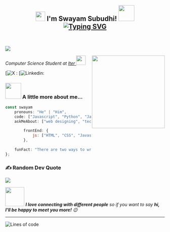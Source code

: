 <h2 align="center"><img src="https://emojis.slackmojis.com/emojis/images/1531849430/4246/blob-sunglasses.gif?1531849430" width="30"/>  I'm Swayam Subudhi! <img src="https://media.giphy.com/media/12oufCB0MyZ1Go/giphy.gif" width="50"><br>
<a href="https://git.io/typing-svg"><img src="https://readme-typing-svg.demolab.com?font=times&pause=1000&center=true&width=435&lines=+++++++Being+a+coder+until+my+keyboard+dies" alt="Typing SVG" /></a>
</h2>
<br>

[![](https://visitcount.itsvg.in/api?id=Anish-Byte-Bot&icon=2&color=1)](https://visitcount.itsvg.in)

<img align='right' src="https://media.giphy.com/media/M9gbBd9nbDrOTu1Mqx/giphy.gif" width="230">
<p><em>Computer Science Student at <a href="https://www.soa.ac.in/iter">Iter
</a><img src="https://media.giphy.com/media/WUlplcMpOCEmTGBtBW/giphy.gif" width="30"> 
</em></p>

[![X :](https://x.com/Sub_boy09?t=5aQQvocgGpAQ6_Zj6cnX5Q&s=08)
[![Linkedin:](https://www.linkedin.com/in/swayam-subudhi-001a511bb?utm_source=share&utm_campaign=share_via&utm_content=profile&utm_medium=android_app)





### <img src="https://media.giphy.com/media/VgCDAzcKvsR6OM0uWg/giphy.gif" width="50"> A little more about me...  

```javascript
const swayam
    pronouns: "He" | "Him",
    code: ["Javascript", "Python", "Java", "PHP"],
    askMeAbout: ["web designing", "tech", "web dev"],
    
        frontEnd: {
            js: ["HTML", "CSS", "Javascript"],
        },
      
    funFact: "There are two ways to write error-free programs; only the third one works"
};
```
<!--# 📊 GitHub Stats:
![](https://github-readme-stats.vercel.app/api?username=Anish-Byte-Bot&theme=algolia&hide_border=false&include_all_commits=false&count_private=false)<br/>
![](https://github-readme-streak-stats.herokuapp.com/?user=Anish-Byte-Bot&theme=algolia&hide_border=false)<br/>
![](https://github-readme-stats.vercel.app/api/top-langs/?username=Anish-Byte-Bot&theme=algolia&hide_border=false&include_all_commits=false&count_private=false&layout=compact)



## 🏆 GitHub Trophies
![](https://github-profile-trophy.vercel.app/?username=Anish-Byte-Bot&theme=algolia&no-frame=true&no-bg=false&margin-w=4) -->

### ✍️ Random Dev Quote
![](https://quotes-github-readme.vercel.app/api?type=horizontal&theme=radical)


<img src="https://media.giphy.com/media/LnQjpWaON8nhr21vNW/giphy.gif" width="60"> <em><b>I love connecting with different people</b> so if you want to say <b>hi, I'll be happy to meet you more!</b> 😊</em>

---

![Lines of code](https://img.shields.io/badge/From%20Hello%20World%20I%27ve%20Written-1%20Million%20lines%20of%20code-blue)
